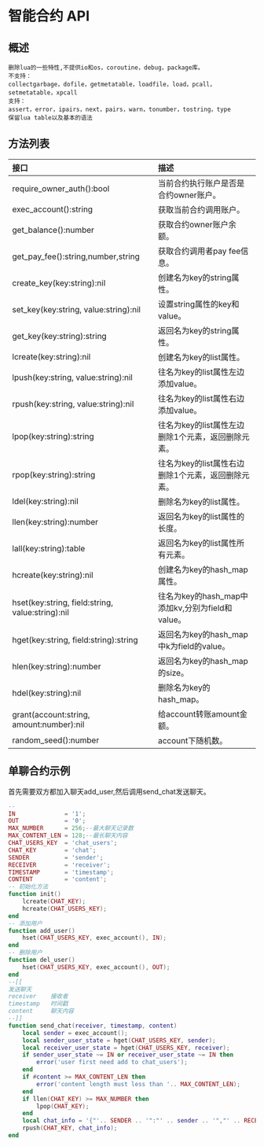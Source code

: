 # 智能合约 API

## 概述
	删除lua的一些特性,不提供io和os，coroutine，debug，package库。
	不支持：
	collectgarbage，dofile，getmetatable，loadfile，load，pcall，setmetatable，xpcall
	支持：
	assert，error，ipairs，next，pairs，warn，tonumber，tostring，type
	保留lua table以及基本的语法

## 方法列表
| 接口                                                | 描述                              			|
| :-------------------------------------------------- | :------------------------------             |
|require_owner_auth():bool                              | 当前合约执行账户是否是合约owner账户。 |
|exec_account():string                                 	| 获取当前合约调用账户。                 	|
|get_balance():number                                	| 获取合约owner账户余额。         |
|get_pay_fee():string,number,string                     | 获取合约调用者pay fee信息。                   |
|create_key(key:string):nil                             | 创建名为key的string属性。                    |
|set_key(key:string, value:string):nil                  | 设置string属性的key和value。                 |
|get_key(key:string):string                             | 返回名为key的string属性。                   |
|lcreate(key:string):nil								|创建名为key的list属性。                        |
|lpush(key:string, value:string):nil					|往名为key的list属性左边添加value。              |
|rpush(key:string, value:string):nil					|往名为key的list属性右边添加value。              |
|lpop(key:string):string								|往名为key的list属性左边删除1个元素，返回删除元素。|
|rpop(key:string):string								|往名为key的list属性右边删除1个元素，返回删除元素。|
|ldel(key:string):nil									|删除名为key的list属性。                        |
|llen(key:string):number								|返回名为key的list属性的长度。                  |
|lall(key:string):table									|返回名为key的list属性所有元素。                 |
|hcreate(key:string):nil								|创建名为key的hash_map属性。                    |
|hset(key:string, field:string, value:string):nil		|往名为key的hash_map中添加kv,分别为field和value。|
|hget(key:string, field:string):string					|返回名为key的hash_map中k为field的value。       |
|hlen(key:string):number								|返回名为key的hash_map的size。                  |
|hdel(key:string):nil									|删除名为key的hash_map。                       |
|grant(account:string, amount:number):nil				|给account转账amount金额。                     |
|random_seed():number									|account下随机数。                             |

## 单聊合约示例

首先需要双方都加入聊天add_user,然后调用send_chat发送聊天。

```lua
-- 
IN 	            = '1';
OUT             = '0';
MAX_NUMBER      = 256;--最大聊天记录数
MAX_CONTENT_LEN = 128;--最长聊天内容
CHAT_USERS_KEY 	= 'chat_users';
CHAT_KEY 		= 'chat';
SENDER 			= 'sender';
RECEIVER 		= 'receiver';
TIMESTAMP 		= 'timestamp';
CONTENT			= 'content';
-- 初始化方法
function init()
    lcreate(CHAT_KEY);
	hcreate(CHAT_USERS_KEY);
end
-- 添加用户
function add_user()
	hset(CHAT_USERS_KEY, exec_account(), IN);
end
-- 删除用户
function del_user()
	hset(CHAT_USERS_KEY, exec_account(), OUT);
end
--[[
发送聊天
receiver 	接收者
timestamp 	时间戳
content		聊天内容
--]]
function send_chat(receiver, timestamp, content)
	local sender = exec_account();
	local sender_user_state = hget(CHAT_USERS_KEY, sender);
	local receiver_user_state = hget(CHAT_USERS_KEY, receiver);
	if sender_user_state ~= IN or receiver_user_state ~= IN then
		error('user first need add to chat_users');
	end
	if #content >= MAX_CONTENT_LEN then
		error('content length must less than '.. MAX_CONTENT_LEN);
	end
	if llen(CHAT_KEY) >= MAX_NUMBER then
		lpop(CHAT_KEY);
	end
    local chat_info = '{"'.. SENDER .. '":"' .. sender .. '","' .. RECEIVER .. '":"' .. receiver .. '","'.. TIMESTAMP .. '":' .. timestamp ..',"'.. CONTENT .. '":"' .. content .. '"}';
	rpush(CHAT_KEY, chat_info);
end
```